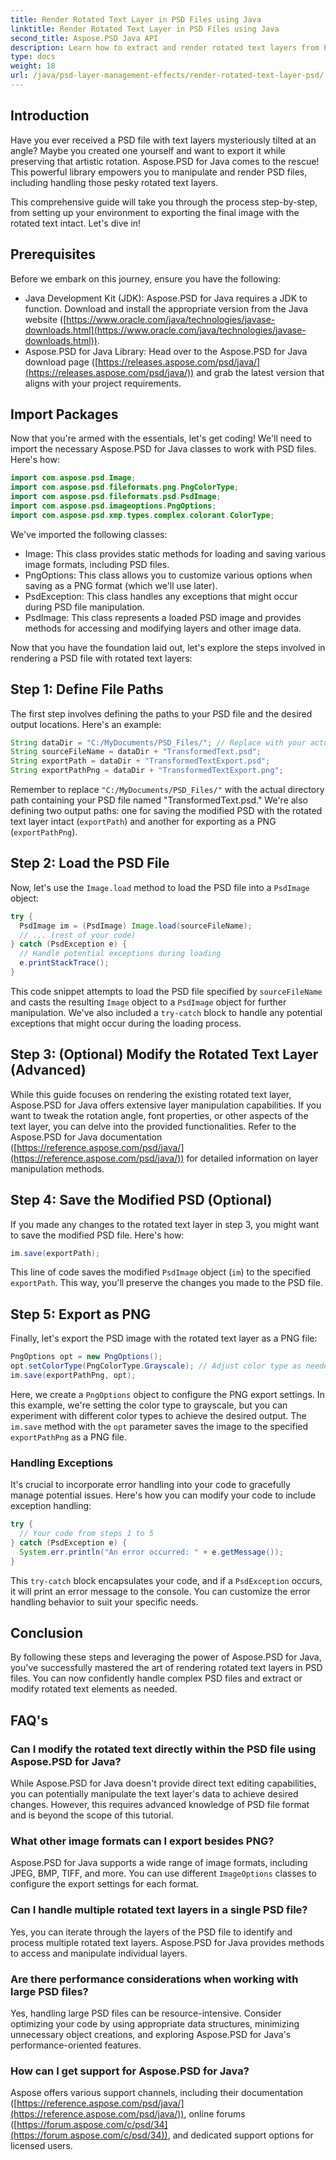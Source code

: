 ```yaml
---
title: Render Rotated Text Layer in PSD Files using Java
linktitle: Render Rotated Text Layer in PSD Files using Java
second_title: Aspose.PSD Java API
description: Learn how to extract and render rotated text layers from PSD files using Aspose.PSD for Java. This step-by-step guide covers everything from setup to export.
type: docs
weight: 18
url: /java/psd-layer-management-effects/render-rotated-text-layer-psd/
---
```

## Introduction

Have you ever received a PSD file with text layers mysteriously tilted at an angle? Maybe you created one yourself and want to export it while preserving that artistic rotation. Aspose.PSD for Java comes to the rescue! This powerful library empowers you to manipulate and render PSD files, including handling those pesky rotated text layers. 

This comprehensive guide will take you through the process step-by-step, from setting up your environment to exporting the final image with the rotated text intact. Let's dive in!

## Prerequisites

Before we embark on this journey, ensure you have the following:

- Java Development Kit (JDK): Aspose.PSD for Java requires a JDK to function. Download and install the appropriate version from the Java website ([https://www.oracle.com/java/technologies/javase-downloads.html](https://www.oracle.com/java/technologies/javase-downloads.html)).
- Aspose.PSD for Java Library: Head over to the Aspose.PSD for Java download page ([https://releases.aspose.com/psd/java/](https://releases.aspose.com/psd/java/)) and grab the latest version that aligns with your project requirements.

## Import Packages

Now that you're armed with the essentials, let's get coding! We'll need to import the necessary Aspose.PSD for Java classes to work with PSD files. Here's how:

```java
import com.aspose.psd.Image;
import com.aspose.psd.fileformats.png.PngColorType;
import com.aspose.psd.fileformats.psd.PsdImage;
import com.aspose.psd.imageoptions.PngOptions;
import com.aspose.psd.xmp.types.complex.colorant.ColorType;
```

We've imported the following classes:

- Image: This class provides static methods for loading and saving various image formats, including PSD files.
- PngOptions: This class allows you to customize various options when saving as a PNG format (which we'll use later).
- PsdException: This class handles any exceptions that might occur during PSD file manipulation.
- PsdImage: This class represents a loaded PSD image and provides methods for accessing and modifying layers and other image data.

Now that you have the foundation laid out, let's explore the steps involved in rendering a PSD file with rotated text layers:

## Step 1: Define File Paths

The first step involves defining the paths to your PSD file and the desired output locations. Here's an example:

```java
String dataDir = "C:/MyDocuments/PSD_Files/"; // Replace with your actual directory path
String sourceFileName = dataDir + "TransformedText.psd";
String exportPath = dataDir + "TransformedTextExport.psd";
String exportPathPng = dataDir + "TransformedTextExport.png";
```

Remember to replace `"C:/MyDocuments/PSD_Files/"` with the actual directory path containing your PSD file named "TransformedText.psd." We're also defining two output paths: one for saving the modified PSD with the rotated text layer intact (`exportPath`) and another for exporting as a PNG (`exportPathPng`).

## Step 2: Load the PSD File

Now, let's use the `Image.load` method to load the PSD file into a `PsdImage` object:

```java
try {
  PsdImage im = (PsdImage) Image.load(sourceFileName);
  // ... (rest of your code)
} catch (PsdException e) {
  // Handle potential exceptions during loading
  e.printStackTrace();
}
```

This code snippet attempts to load the PSD file specified by `sourceFileName` and casts the resulting `Image` object to a `PsdImage` object for further manipulation. We've also included a `try-catch` block to handle any potential exceptions that might occur during the loading process.

## Step 3: (Optional) Modify the Rotated Text Layer (Advanced)

While this guide focuses on rendering the existing rotated text layer,  Aspose.PSD for Java offers extensive layer manipulation capabilities. If you want to tweak the rotation angle, font properties, or other aspects of the text layer, you can delve into the provided functionalities. Refer to the Aspose.PSD for Java documentation ([https://reference.aspose.com/psd/java/](https://reference.aspose.com/psd/java/)) for detailed information on layer manipulation methods.

## Step 4: Save the Modified PSD (Optional)

If you made any changes to the rotated text layer in step 3, you might want to save the modified PSD file. Here's how:

```java
im.save(exportPath);
```

This line of code saves the modified `PsdImage` object (`im`) to the specified `exportPath`. This way, you'll preserve the changes you made to the PSD file.

## Step 5: Export as PNG

Finally, let's export the PSD image with the rotated text layer as a PNG file:

```java
PngOptions opt = new PngOptions();
opt.setColorType(PngColorType.Grayscale); // Adjust color type as needed
im.save(exportPathPng, opt);
```

Here, we create a `PngOptions` object to configure the PNG export settings. In this example, we're setting the color type to grayscale, but you can experiment with different color types to achieve the desired output. The `im.save` method with the `opt` parameter saves the image to the specified `exportPathPng` as a PNG file.

### Handling Exceptions

It's crucial to incorporate error handling into your code to gracefully manage potential issues. Here's how you can modify your code to include exception handling:

```java
try {
  // Your code from steps 1 to 5
} catch (PsdException e) {
  System.err.println("An error occurred: " + e.getMessage());
}
```

This `try-catch` block encapsulates your code, and if a `PsdException` occurs, it will print an error message to the console. You can customize the error handling behavior to suit your specific needs.

## Conclusion

By following these steps and leveraging the power of Aspose.PSD for Java, you've successfully mastered the art of rendering rotated text layers in PSD files. You can now confidently handle complex PSD files and extract or modify rotated text elements as needed.

## FAQ's

### Can I modify the rotated text directly within the PSD file using Aspose.PSD for Java?

While Aspose.PSD for Java doesn't provide direct text editing capabilities, you can potentially manipulate the text layer's data to achieve desired changes. However, this requires advanced knowledge of PSD file format and is beyond the scope of this tutorial.

### What other image formats can I export besides PNG?

Aspose.PSD for Java supports a wide range of image formats, including JPEG, BMP, TIFF, and more. You can use different `ImageOptions` classes to configure the export settings for each format.

### Can I handle multiple rotated text layers in a single PSD file?

Yes, you can iterate through the layers of the PSD file to identify and process multiple rotated text layers. Aspose.PSD for Java provides methods to access and manipulate individual layers.

### Are there performance considerations when working with large PSD files?

Yes, handling large PSD files can be resource-intensive. Consider optimizing your code by using appropriate data structures, minimizing unnecessary object creations, and exploring Aspose.PSD for Java's performance-oriented features.

### How can I get support for Aspose.PSD for Java?

Aspose offers various support channels, including their documentation ([https://reference.aspose.com/psd/java/](https://reference.aspose.com/psd/java/)), online forums ([https://forum.aspose.com/c/psd/34](https://forum.aspose.com/c/psd/34)), and dedicated support options for licensed users.
